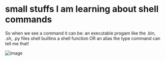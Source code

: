 # small stuffs I am learning about shell commands
So when we see a command it can be:
an executable progam like the .bin, .sh, .py files
shell builtins
a shell function
OR an alias
the type command can tell me that!

![image](https://github.com/SwetaMajhi/learning/assets/52932227/740773c6-d73c-4a14-b5e7-65be9e7e822f)
